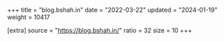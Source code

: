 +++
title = "blog.bshah.in"
date = "2022-03-22"
updated = "2024-01-19"
weight = 10417

[extra]
source = "https://blog.bshah.in/"
ratio = 32
size = 10
+++
